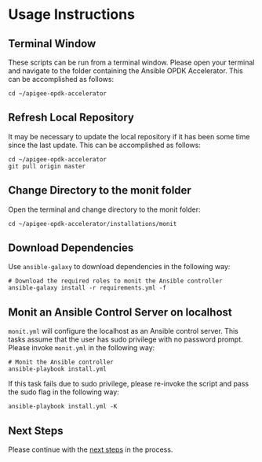 # Usage Instructions
## Terminal Window
These scripts can be run from a terminal window. Please open your terminal and navigate to the folder
containing the Ansible OPDK Accelerator. This can be accomplished as follows: 

    cd ~/apigee-opdk-accelerator

## Refresh Local Repository
It may be necessary to update the local repository if it has been some time since the last update.
This can be accomplished as follows: 

    cd ~/apigee-opdk-accelerator
    git pull origin master

## Change Directory to the monit folder
Open the terminal and change directory to the monit folder:

    cd ~/apigee-opdk-accelerator/installations/monit

## Download Dependencies
Use `ansible-galaxy` to download dependencies in the following way: 

    # Download the required roles to monit the Ansible controller
    ansible-galaxy install -r requirements.yml -f

## Monit an Ansible Control Server on localhost

`monit.yml` will configure the localhost as an Ansible control server. This tasks assume that the user has sudo privilege 
 with no password prompt. Please invoke `monit.yml` in the following way:
    
    # Monit the Ansible controller
    ansible-playbook install.yml

If this task fails due to sudo privilege, please re-invoke the script and pass the sudo flag in the following way: 

    ansible-playbook install.yml -K
    

## Next Steps

Please continue with the [next steps](README.md#usage-overview) in the process.